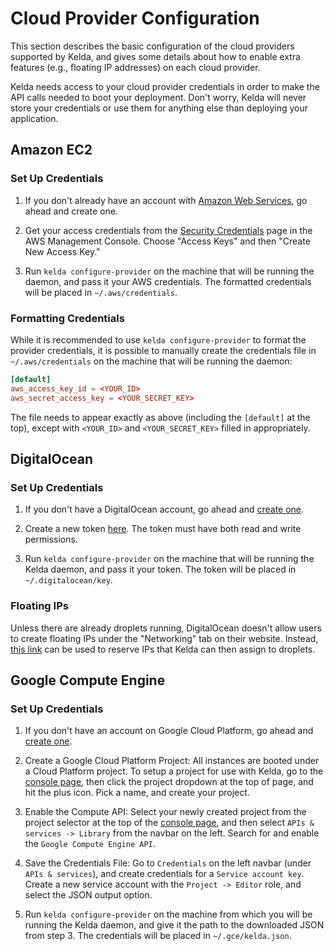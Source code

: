 # Cloud Provider Configuration

This section describes the basic configuration of the cloud providers supported
by Kelda, and gives some details about how to enable extra features (e.g.,
floating IP addresses) on each cloud provider.

Kelda needs access to your cloud provider credentials in order to make the API
calls needed to boot your deployment. Don't worry, Kelda will never store
your credentials or use them for anything else than deploying your application.

## Amazon EC2

### Set Up Credentials
1. If you don't already have an account with
   [Amazon Web Services](https://aws.amazon.com/ec2/), go ahead and create one.

2. Get your access credentials from the [Security Credentials](https://console.aws.amazon.com/iam/home?#security_credential)
   page in the AWS Management Console. Choose "Access Keys" and then
   "Create New Access Key."

3. Run `kelda configure-provider` on the machine that will be running the daemon, and pass
  it your AWS credentials. The formatted credentials will be placed in
  `~/.aws/credentials`.

### Formatting Credentials
While it is recommended to use `kelda configure-provider` to format the provider
credentials, it is possible to manually create the credentials file in `~/.aws/credentials`
on the machine that will be running the daemon:

```conf
[default]
aws_access_key_id = <YOUR_ID>
aws_secret_access_key = <YOUR_SECRET_KEY>
```

The file needs to appear exactly as above (including the `[default]` at the
top), except with `<YOUR_ID>` and `<YOUR_SECRET_KEY>` filled in appropriately.

## DigitalOcean

### Set Up Credentials
1. If you don't have a DigitalOcean account, go ahead and
   [create one](https://www.digitalocean.com/).

2. Create a new token [here](https://cloud.digitalocean.com/settings/api/tokens).
   The token must have both read and write permissions.

3. Run `kelda configure-provider` on the machine that will be running the Kelda daemon, and
   pass it your token. The token will be placed in `~/.digitalocean/key`.

### Floating IPs
Unless there are already droplets running, DigitalOcean doesn't allow users to
create floating IPs under the "Networking" tab on their website. Instead, [this
link](https://cloud.digitalocean.com/networking/floating_ips/datacenter) can be
used to reserve IPs that Kelda can then assign to droplets.

## Google Compute Engine

### Set Up Credentials
1. If you don't have an account on Google Cloud Platform, go ahead and
   [create one](https://cloud.google.com/compute/).

2. Create a Google Cloud Platform Project: All instances are booted under a
   Cloud Platform project. To setup a project for use with Kelda, go to the
   [console page](http://console.cloud.google.com), then click the project
   dropdown at the top of page, and hit the plus icon. Pick a name, and create
   your project.

3. Enable the Compute API: Select your newly created project from the project
   selector at the top of the [console page](http://console.cloud.google.com),
   and then select `APIs & services -> Library` from the navbar on the left. Search
   for and enable the `Google Compute Engine API`.

4. Save the Credentials File: Go to `Credentials` on the left navbar (under `APIs
   & services`), and create credentials for a `Service account key`. Create a new
   service account with the `Project -> Editor` role, and select the JSON output
   option.

5. Run `kelda configure-provider` on the machine from which you will be running the Kelda
  daemon, and give it the path to the downloaded JSON from step 3.
  The credentials will be placed in `~/.gce/kelda.json`.
